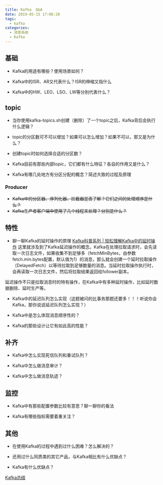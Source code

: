 ```yaml
---
title: Kafka  Q&A
date: 2019-05-15 17:06:28
tags:
  - kafka  
categories: 
  - 消息系统
  - Kafka   
---
```


<p></p>
<!-- more -->


## 基础
+    Kafka的用途有哪些？使用场景如何？

+    Kafka中的ISR、AR又代表什么？ISR的伸缩又指什么

+    Kafka中的HW、LEO、LSO、LW等分别代表什么？


## topic
+    当你使用kafka-topics.sh创建（删除）了一个topic之后，Kafka背后会执行什么逻辑？

+    topic的分区数可不可以增加？如果可以怎么增加？如果不可以，那又是为什么？

+    创建topic时如何选择合适的分区数？

+    Kafka目前有那些内部topic，它们都有什么特征？各自的作用又是什么？

+    Kafka有哪几处地方有分区分配的概念？简述大致的过程及原理

### Producer
+    ~~Kafka中的分区器、序列化器、拦截器是否了解？它们之间的处理顺序是什么？~~
+    ~~Kafka生产者客户端中使用了几个线程来处理？分别是什么？~~

## 特性

+    聊一聊Kafka的延时操作的原理
[Kafka科普系列 | 轻松理解Kafka中的延时操作](https://hiddenpps.blog.csdn.net/article/details/89325701)
这里就涉及到了Kafka延迟操作的概念。Kafka在处理拉取请求时，会先读取一次日志文件，如果收集不到足够多（fetchMinBytes，由参数fetch.min.bytes配置，默认值为1）的消息，那么就会创建一个延时拉取操作（DelayedFetch）以等待拉取到足够数量的消息。当延时拉取操作执行时，会再读取一次日志文件，然后将拉取结果返回给follower副本。

延迟操作不只是拉取消息时的特有操作，在Kafka中有多种延时操作，比如延时数据删除、延时生产等。

+    Kafka中的延迟队列怎么实现（这题被问的比事务那题还要多！！！听说你会Kafka，那你说说延迟队列怎么实现？）

+    Kafka中是怎么体现消息顺序性的？

+    Kafka的那些设计让它有如此高的性能？

## 补齐
+    Kafka中怎么实现死信队列和重试队列？

+    Kafka中怎么做消息审计？

+    Kafka中怎么做消息轨迹？

## 监控
+    Kafka中有那些配置参数比较有意思？聊一聊你的看法

+    Kafka有哪些指标需要着重关注？

## 其他    
+    在使用Kafka的过程中遇到过什么困难？怎么解决的？

+    还用过什么同质类的其它产品，与Kafka相比有什么优缺点？

+    Kafka有什么优缺点？  


[Kafka总结](../../../../2016/05/11/kafka/) 